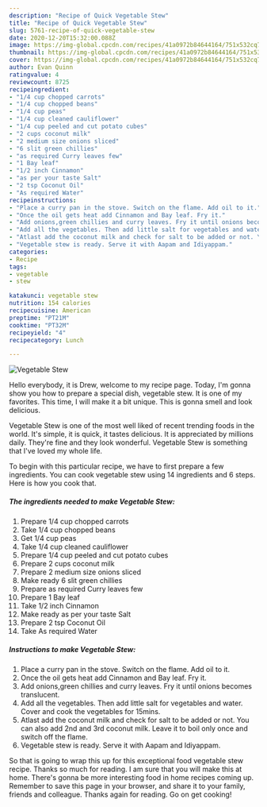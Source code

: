 ```yaml
---
description: "Recipe of Quick Vegetable Stew"
title: "Recipe of Quick Vegetable Stew"
slug: 5761-recipe-of-quick-vegetable-stew
date: 2020-12-20T15:32:00.088Z
image: https://img-global.cpcdn.com/recipes/41a0972b84644164/751x532cq70/vegetable-stew-recipe-main-photo.jpg
thumbnail: https://img-global.cpcdn.com/recipes/41a0972b84644164/751x532cq70/vegetable-stew-recipe-main-photo.jpg
cover: https://img-global.cpcdn.com/recipes/41a0972b84644164/751x532cq70/vegetable-stew-recipe-main-photo.jpg
author: Evan Quinn
ratingvalue: 4
reviewcount: 8725
recipeingredient:
- "1/4 cup chopped carrots"
- "1/4 cup chopped beans"
- "1/4 cup peas"
- "1/4 cup cleaned cauliflower"
- "1/4 cup peeled and cut potato cubes"
- "2 cups coconut milk"
- "2 medium size onions sliced"
- "6 slit green chillies"
- "as required Curry leaves few"
- "1 Bay leaf"
- "1/2 inch Cinnamon"
- "as per your taste Salt"
- "2 tsp Coconut Oil"
- "As required Water"
recipeinstructions:
- "Place a curry pan in the stove. Switch on the flame. Add oil to it."
- "Once the oil gets heat add Cinnamon and Bay leaf. Fry it."
- "Add onions,green chillies and curry leaves. Fry it until onions becomes translucent."
- "Add all the vegetables. Then add little salt for vegetables and water. Cover and cook the vegetables for 15mins."
- "Atlast add the coconut milk and check for salt to be added or not. You can also add 2nd and 3rd coconut milk. Leave it to boil only once and switch off the flame."
- "Vegetable stew is ready. Serve it with Aapam and Idiyappam."
categories:
- Recipe
tags:
- vegetable
- stew

katakunci: vegetable stew 
nutrition: 154 calories
recipecuisine: American
preptime: "PT21M"
cooktime: "PT32M"
recipeyield: "4"
recipecategory: Lunch

---
```



![Vegetable Stew](https://img-global.cpcdn.com/recipes/41a0972b84644164/751x532cq70/vegetable-stew-recipe-main-photo.jpg)

Hello everybody, it is Drew, welcome to my recipe page. Today, I'm gonna show you how to prepare a special dish, vegetable stew. It is one of my favorites. This time, I will make it a bit unique. This is gonna smell and look delicious.



Vegetable Stew is one of the most well liked of recent trending foods in the world. It's simple, it is quick, it tastes delicious. It is appreciated by millions daily. They're fine and they look wonderful. Vegetable Stew is something that I've loved my whole life.


To begin with this particular recipe, we have to first prepare a few ingredients. You can cook vegetable stew using 14 ingredients and 6 steps. Here is how you cook that.

<!--inarticleads1-->

##### The ingredients needed to make Vegetable Stew:

1. Prepare 1/4 cup chopped carrots
1. Take 1/4 cup chopped beans
1. Get 1/4 cup peas
1. Take 1/4 cup cleaned cauliflower
1. Prepare 1/4 cup peeled and cut potato cubes
1. Prepare 2 cups coconut milk
1. Prepare 2 medium size onions sliced
1. Make ready 6 slit green chillies
1. Prepare as required Curry leaves few
1. Prepare 1 Bay leaf
1. Take 1/2 inch Cinnamon
1. Make ready as per your taste Salt
1. Prepare 2 tsp Coconut Oil
1. Take As required Water




<!--inarticleads2-->

##### Instructions to make Vegetable Stew:

1. Place a curry pan in the stove. Switch on the flame. Add oil to it.
1. Once the oil gets heat add Cinnamon and Bay leaf. Fry it.
1. Add onions,green chillies and curry leaves. Fry it until onions becomes translucent.
1. Add all the vegetables. Then add little salt for vegetables and water. Cover and cook the vegetables for 15mins.
1. Atlast add the coconut milk and check for salt to be added or not. You can also add 2nd and 3rd coconut milk. Leave it to boil only once and switch off the flame.
1. Vegetable stew is ready. Serve it with Aapam and Idiyappam.




So that is going to wrap this up for this exceptional food vegetable stew recipe. Thanks so much for reading. I am sure that you will make this at home. There's gonna be more interesting food in home recipes coming up. Remember to save this page in your browser, and share it to your family, friends and colleague. Thanks again for reading. Go on get cooking!
